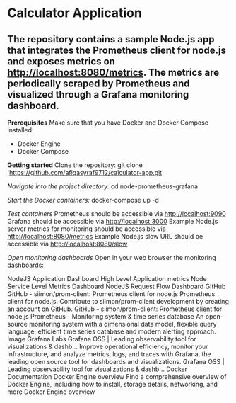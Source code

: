 # Calculator Application
## The repository contains a sample Node.js app that integrates the Prometheus client for node.js and exposes metrics on [http://localhost:8080/metrics](http://localhost:8080/metrics). The metrics are periodically scraped by Prometheus and visualized through a Grafana monitoring dashboard.

**Prerequisites**
Make sure that you have Docker and Docker Compose installed:
- Docker Engine
- Docker Compose

**Getting started**
Clone the repository:
git clone 'https://github.com/afiqasyraf9712/calculator-app.git'


_Navigate into the project directory:_
cd node-prometheus-grafana


_Start the Docker containers:_
docker-compose up -d


_Test containers_
Prometheus should be accessible via [http://localhost:9090](http://localhost:9090)
Grafana should be accessible via [http://localhost:3000](http://localhost:3000)
Example Node.js server metrics for monitoring should be accessible via [http://localhost:8080/metrics](http://localhost:8080/metrics)
Example Node.js slow URL should be accessible via [http://localhost:8080/slow](http://localhost:8080/slow)

_Open monitoring dashboards_
Open in your web browser the monitoring dashboards:

NodeJS Application Dashboard
High Level Application metrics
Node Service Level Metrics Dashboard
NodeJS Request Flow Dashboard
GitHub
GitHub - siimon/prom-client: Prometheus client for node.js
Prometheus client for node.js. Contribute to siimon/prom-client development by creating an account on GitHub.
GitHub - siimon/prom-client: Prometheus client for node.js
Prometheus - Monitoring system & time series database
An open-source monitoring system with a dimensional data model, flexible query language, efficient time series database and modern alerting approach.
Image
Grafana Labs
Grafana OSS | Leading observability tool for visualizations & dashb...
Improve operational efficiency, monitor your infrastructure, and analyze metrics, logs, and traces with Grafana, the leading open source tool for dashboards and visualizations.
Grafana OSS | Leading observability tool for visualizations & dashb...
Docker Documentation
Docker Engine overview
Find a comprehensive overview of Docker Engine, including how to install, storage details, networking, and more
Docker Engine overview